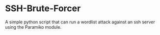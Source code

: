 # SSH-Brute-Forcer
A simple python script that can run a wordlist attack against an ssh server using the Paramiko module.
